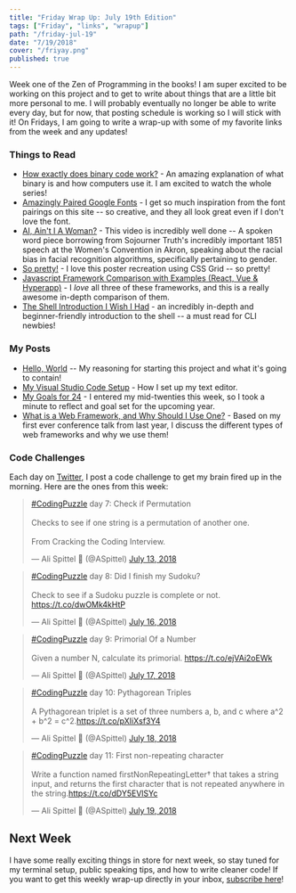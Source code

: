 ```yaml
---
title: "Friday Wrap Up: July 19th Edition"
tags: ["Friday", "links", "wrapup"]
path: "/friday-jul-19"
date: "7/19/2018"
cover: "/friyay.png"
published: true
---
```


Week one of the Zen of Programming in the books! I am super excited to be working on this project and to get to write about things that are a little bit more personal to me. I will probably eventually no longer be able to write every day, but for now, that posting schedule is working so I will stick with it! On Fridays, I am going to write a wrap-up with some of my favorite links from the week and any updates!

### Things to Read

* [How exactly does binary code work?](https://www.youtube.com/watch?v=wgbV6DLVezo) - An amazing explanation of what binary is and how computers use it. I am excited to watch the whole series!
* [Amazingly Paired Google Fonts](http://femmebot.github.io/google-type/) - I get so much inspiration from the font pairings on this site -- so creative, and they all look great even if I don't love the font.
* [AI, Ain't I A Woman?](https://www.notflawless.ai/) - This video is incredibly well done -- A spoken word piece borrowing from Sojourner Truth's incredibly important 1851 speech at the Women's Convention in Akron, speaking about the racial bias in facial recognition algorithms, specifically pertaining to gender.
* [So pretty!](https://codepen.io/meowwwls/full/XEKzmP/) - I love this poster recreation using CSS Grid -- so pretty!
* [Javascript Framework Comparison with Examples (React, Vue & Hyperapp)](https://hackernoon.com/javascript-framework-comparison-with-examples-react-vue-hyperapp-97f064fb468d) - I _love_ all three of these frameworks, and this is a really awesome in-depth comparison of them.
* [The Shell Introduction I Wish I Had](https://dev.to/maxwell_dev/the-shell-introduction-i-wish-i-had-551k) - an incredibly in-depth and beginner-friendly introduction to the shell -- a must read for CLI newbies!

### My Posts

* [Hello, World](https://zen-of-programming.com/hello-world/) -- My reasoning for starting this project and what it's going to contain!
* [My Visual Studio Code Setup](https://zen-of-programming.com/vs-code-setup/) - How I set up my text editor.
* [My Goals for 24](https://zen-of-programming.com/goals-4-24/) - I entered my mid-twenties this week, so I took a minute to reflect and goal set for the upcoming year.
* [What is a Web Framework, and Why Should I Use One?](https://zen-of-programming.com/web-framework-intro) - Based on my first ever conference talk from last year, I discuss the different types of web frameworks and why we use them!

### Code Challenges

Each day on [Twitter](https://twitter.com/ASpittel), I post a code challenge to get my brain fired up in the morning. Here are the ones from this week:

<blockquote class="twitter-tweet" data-lang="en"><p lang="en" dir="ltr"><a href="https://twitter.com/hashtag/CodingPuzzle?src=hash&amp;ref_src=twsrc%5Etfw">#CodingPuzzle</a> day 7: Check if Permutation <br><br>Checks to see if one string is a permutation of another one.<br><br>From Cracking the Coding Interview.</p>&mdash; Ali Spittel 💁 (@ASpittel) <a href="https://twitter.com/ASpittel/status/1017749093953744896?ref_src=twsrc%5Etfw">July 13, 2018</a></blockquote>
<script async src="https://platform.twitter.com/widgets.js" charset="utf-8"></script>

<blockquote class="twitter-tweet" data-lang="en"><p lang="en" dir="ltr"><a href="https://twitter.com/hashtag/CodingPuzzle?src=hash&amp;ref_src=twsrc%5Etfw">#CodingPuzzle</a> day 8: Did I finish my Sudoku? <br><br>Check to see if a Sudoku puzzle is complete or not. <a href="https://t.co/dwOMk4kHtP">https://t.co/dwOMk4kHtP</a></p>&mdash; Ali Spittel 💁 (@ASpittel) <a href="https://twitter.com/ASpittel/status/1018822936868814849?ref_src=twsrc%5Etfw">July 16, 2018</a></blockquote>
<script async src="https://platform.twitter.com/widgets.js" charset="utf-8"></script>

<blockquote class="twitter-tweet" data-lang="en"><p lang="en" dir="ltr"><a href="https://twitter.com/hashtag/CodingPuzzle?src=hash&amp;ref_src=twsrc%5Etfw">#CodingPuzzle</a> day 9: Primorial Of a Number<br><br>Given a number N, calculate its primorial. <a href="https://t.co/ejVAi2oEWk">https://t.co/ejVAi2oEWk</a></p>&mdash; Ali Spittel 💁 (@ASpittel) <a href="https://twitter.com/ASpittel/status/1019206900817235969?ref_src=twsrc%5Etfw">July 17, 2018</a></blockquote>
<script async src="https://platform.twitter.com/widgets.js" charset="utf-8"></script>

<blockquote class="twitter-tweet" data-lang="en"><p lang="en" dir="ltr"><a href="https://twitter.com/hashtag/CodingPuzzle?src=hash&amp;ref_src=twsrc%5Etfw">#CodingPuzzle</a> day 10: Pythagorean Triples<br><br>A Pythagorean triplet is a set of three numbers a, b, and c where a^2 + b^2 = c^2.<a href="https://t.co/pXIiXsf3Y4">https://t.co/pXIiXsf3Y4</a></p>&mdash; Ali Spittel 💁 (@ASpittel) <a href="https://twitter.com/ASpittel/status/1019556819176476672?ref_src=twsrc%5Etfw">July 18, 2018</a></blockquote>
<script async src="https://platform.twitter.com/widgets.js" charset="utf-8"></script>

<blockquote class="twitter-tweet" data-partner="tweetdeck"><p lang="en" dir="ltr"><a href="https://twitter.com/hashtag/CodingPuzzle?src=hash&amp;ref_src=twsrc%5Etfw">#CodingPuzzle</a> day 11: First non-repeating character<br><br>Write a function named firstNonRepeatingLetter† that takes a string input, and returns the first character that is not repeated anywhere in the string.<a href="https://t.co/dDY5EVlSYc">https://t.co/dDY5EVlSYc</a></p>&mdash; Ali Spittel 💁 (@ASpittel) <a href="https://twitter.com/ASpittel/status/1019927113384722432?ref_src=twsrc%5Etfw">July 19, 2018</a></blockquote>
<script async src="https://platform.twitter.com/widgets.js" charset="utf-8"></script>

## Next Week

I have some really exciting things in store for next week, so stay tuned for my terminal setup, public speaking tips, and how to write cleaner code! If you want to get this weekly wrap-up directly in your inbox, [subscribe here](https://tinyletter.com/ali_writes_code)!


